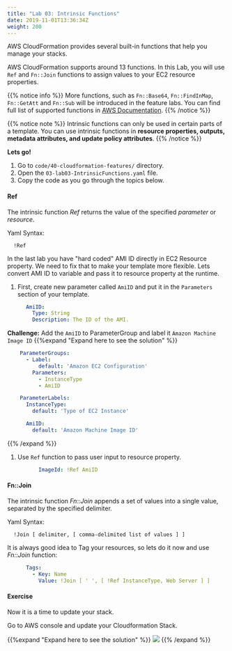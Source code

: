 ```yaml
---
title: "Lab 03: Intrinsic Functions"
date: 2019-11-01T13:36:34Z
weight: 200
---
```

  
AWS CloudFormation provides several built-in functions that help you manage your stacks. 

AWS CloudFormation supports around 13 functions. In this Lab, you will use `Ref` and `Fn::Join` functions to assign 
values to your EC2 resource properties. 

{{% notice info %}}
More functions, such as `Fn::Base64`, `Fn::FindInMap`, `Fn::GetAtt` and `Fn::Sub` will be introduced in the feature labs.
You can find full list of supported functions in
[AWS Documentation](https://docs.aws.amazon.com/AWSCloudFormation/latest/UserGuide/intrinsic-function-reference.html).
{{% /notice %}}

{{% notice note %}} 
Intrinsic functions can only be used in certain parts of a template. You can use intrinsic functions in 
**resource properties, outputs, metadata attributes, and update policy attributes**.
{{% /notice %}}

**Lets go!**

1. Go to `code/40-cloudformation-features/` directory.
1. Open the `03-lab03-IntrinsicFunctions.yaml` file.
1. Copy the code as you go through the topics below.

#### Ref <a id="ref"></a>
The intrinsic function _Ref_ returns the value of the specified _parameter_ or _resource_.

Yaml Syntax:
```
  !Ref
```

In the last lab you have "hard coded" AMI ID directly in EC2 Resource property. We need to fix that to make your 
template more flexible. Lets convert AMI ID to variable and pass it to resource property at the runtime.

1. First, create new parameter called `AmiID` and put it in the `Parameters` section of your template.
```yaml
      AmiID:
        Type: String
        Description: The ID of the AMI.
```
**Challenge:**
Add the `AmiID` to ParameterGroup and label it `Amazon Machine Image ID`
{{%expand "Expand here to see the solution" %}}
```yaml
    ParameterGroups:
      - Label:
          default: 'Amazon EC2 Configuration'
        Parameters:
          - InstanceType
          - AmiID

    ParameterLabels:
      InstanceType:
        default: 'Type of EC2 Instance'

      AmiID:
        default: 'Amazon Machine Image ID'
```
{{% /expand %}}

1. Use `Ref` function to pass user input to resource property.
```yaml
          ImageId: !Ref AmiID
```

#### Fn::Join <a id="join"></a>
The intrinsic function _Fn::Join_ appends a set of values into a single value, separated by the specified delimiter.

Yaml Syntax:
```
  !Join [ delimiter, [ comma-delimited list of values ] ]
```

It is always good idea to Tag your resources, so lets do it now and use _Fn::Join_ function:

```yaml
      Tags:
        - Key: Name
          Value: !Join [ ' ', [ !Ref InstanceType, Web Server ] ]
```

#### Exercise

Now it is a time to update your stack. 

Go to AWS console and update your Cloudformation Stack.

{{%expand "Expand here to see the solution" %}}
![](/40-cloudformation-features/update-1.gif)
{{% /expand %}}
